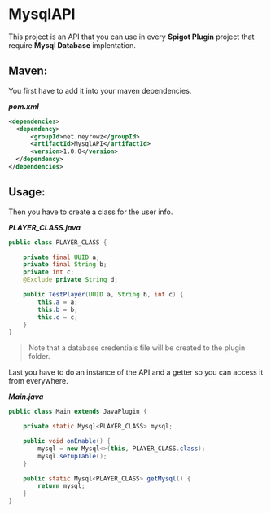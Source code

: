 # MysqlAPI

This project is an API that you can use in every **Spigot Plugin** project that require **Mysql Database** implentation.

## Maven:

You first have to add it into your maven dependencies.

***pom.xml***
```xml
<dependencies>
  <dependency>
      <groupId>net.neyrowz</groupId>
      <artifactId>MysqlAPI</artifactId>
      <version>1.0.0</version>
  </dependency>
</dependencies>
```

## Usage:

Then you have to create a class for the user info.

***PLAYER_CLASS.java***
```java
public class PLAYER_CLASS {

    private final UUID a;
    private final String b;
    private int c;
    @Exclude private String d;

    public TestPlayer(UUID a, String b, int c) {
        this.a = a;
        this.b = b;
        this.c = c;
    }
}
```

> Note that a database credentials file will be created to the plugin folder. 

Last you have to do an instance of the API and a getter so you can access it from everywhere.

***Main.java***
```java
public class Main extends JavaPlugin {

    private static Mysql<PLAYER_CLASS> mysql;

    public void onEnable() {
        mysql = new Mysql<>(this, PLAYER_CLASS.class);
        mysql.setupTable();
    }

    public static Mysql<PLAYER_CLASS> getMysql() {
        return mysql;
    }
}
```
